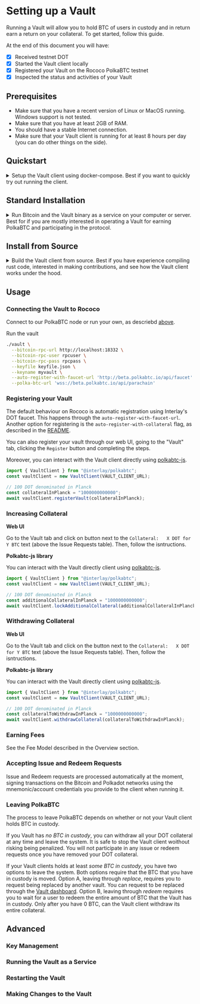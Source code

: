 # Setting up a Vault

Running a Vault will allow you to hold BTC of users in custody and in return earn a return on your collateral.
To get started, follow this guide.

At the end of this document you will have:

- [x] Received testnet DOT
- [x] Started the Vault client locally
- [x] Registered your Vault on the Rococo PolkaBTC testnet
- [x] Inspected the status and activities of your Vault

## Prerequisites

- Make sure that you have a recent version of Linux or MacOS running. Windows support is not tested.
- Make sure that you have at least 2GB of RAM.
- You should have a stable Internet connection.
- Make sure that your Vault client is running for at least 8 hours per day (you can do other things on the side).


## Quickstart

<details>
<summary>
Setup the Vault client using docker-compose. Best if you want to quickly try out running the client.
</summary>


### 1. Download the docker-compose file to start the Vault client and the Bitcoin node.

?> _TODO_ Add link to docker file.

```
mkdir vault && cd vault && wget https://github.com/interlay/polkabtc-clients/tree/master/vault
```
### 2. Add your Polkadot account to use with your Vault

Add a `keyfile.json` file into that folder that contains the mnemonic of the account you want to use for the vault, e.g.:

```json
{
    "myvault": "car timber smoke zone west involve board success norm inherit door road"
}
```

### 3. Start the Vault client


You can run the entire Vault client and the Bitcoin node with the following command:

```sh
docker-compose up
```
</details>

## Standard Installation

<details>
<summary>
Run Bitcoin and the Vault binary as a service on your computer or server. Best for if you are mostly interested in operating a Vault for earning PolkaBTC and participating in the protocol.
</summary>

### 1. Install a local Bitcoin node

Download and install the Bitcoin Core full-node: [https://bitcoin.org/en/full-node](https://bitcoin.org/en/full-node#what-is-a-full-node)

### 2. Start the Bitcoin testnet node

Since the vault does not require a Bitcoin node with all the data and to reduce hardware requirements, you can start Bitcoin with the following [optimizations](https://bitcoin.org/en/full-node#what-is-a-full-node):

```sh
bitcoind -testnet -server -prune=550 -par=1 -maxuploadtarget=200 -blocksonly -rpcuser=rpcuser -rpcpassword=rpcpassword
```

### 3. Install the Vault client

Create a folder for your vault and enter it:

```sh
mkdir vault && cd vault
```

?> _TODO_ Add the link to the binary
Download the vault binary:

```sh
wget https://gitlab.com/interlay/polkabtc-clients/-/jobs/976061249/artifacts/raw/binaries/vault
```

Make the binary executable:

```sh
chmod +x vault
```

### 4. Add your Polkadot account to use with your Vault

Add a `keyfile.json` file into that folder that contains the mnemonic of the account you want to use for the vault, e.g.:

```json
{
    "myvault": "car timber smoke zone west involve board success norm inherit door road"
}
```

### 5. Start the Vault client

To start the client, you can connect to our parachain full node or run your own.

**Run your own PolkaBTC node**
```ssh
docker run --network host registry.gitlab.com/interlay/btc-parachain:dev-rococo-c33ca08b btc-parachain-parachain --wasm-execution compiled --parachain-id 21 --chain staging --port 40337 --ws-port 9948 --bootnodes /ip4/64.225.82.241/tcp/30335/p2p/12D3KooWGMxvH5Bnmzq2LQFpdYSwe1GkqvwfrnLjhjwxmyEG1Fuk --unsafe-rpc-external --unsafe-ws-external -- --execution wasm --chain rococo --port 30337
```

Start the Vault:

```sh
./vault \
  --bitcoin-rpc-url http://localhost:18332 \
  --bitcoin-rpc-user rpcuser \
  --bitcoin-rpc-pass rpcpass \
  --keyfile keyfile.json \
  --keyname myvault \
  --auto-register-with-faucet-url 'http://beta.polkabtc.io/api/faucet' \
  --polka-btc-url 'ws://0.0.0.0:9948'
```

**Connect to our PolkaBTC node**

Start the Vault:

```sh
./vault \
  --bitcoin-rpc-url http://localhost:18332 \
  --bitcoin-rpc-user rpcuser \
  --bitcoin-rpc-pass rpcpass \
  --keyfile keyfile.json \
  --keyname myvault \
  --auto-register-with-faucet-url 'http://beta.polkabtc.io/api/faucet' \
  --polka-btc-url 'wss://beta.polkabtc.io/api/parachain'
```
</details>

## Install from Source

<details>
<summary>
Build the Vault client from source. Best if you have experience compiling rust code, interested in making contributions, and see how the Vault client works under the hood.
</summary>

### Follow the instructions in the README

Go to the Vault client [README](https://github.com/interlay/polkabtc-clients/tree/master/vault).
</details>

## Usage

### Connecting the Vault to Rococo
Connect to our PolkaBTC node or run your own, as descriebd [above](#_5-start-the-vault-client).

Run the vault

```sh
./vault \
  --bitcoin-rpc-url http://localhost:18332 \
  --bitcoin-rpc-user rpcuser \
  --bitcoin-rpc-pass rpcpass \
  --keyfile keyfile.json \
  --keyname myvault \
  --auto-register-with-faucet-url 'http://beta.polkabtc.io/api/faucet' \
  --polka-btc-url 'wss://beta.polkabtc.io/api/parachain'
```

### Registering your Vault
The default behaviour on Rococo is automatic registration using Interlay's DOT faucet. This happens through the `auto-register-with-faucet-url`. Another option for registering is the `auto-register-with-collateral` flag, as described in the [README](https://github.com/interlay/polkabtc-clients/tree/master/vault).

You can also register your vault through our web UI, going to the "Vault" tab, clicking the `Register` button and completing the steps.

Moreover, you can interact with the Vault client directly using [polkabtc-js](https://github.com/interlay/polkabtc-js).
```js
import { VaultClient } from "@interlay/polkabtc";
const vaultClient = new VaultClient(VAULT_CLIENT_URL);

// 100 DOT denominated in Planck
const collateralInPlanck = "1000000000000";
await vaultClient.registerVault(collateralInPlanck);
```
### Increasing Collateral
**Web UI**

Go to the Vault tab and click on button next to the `Collateral:   X DOT for Y BTC` text (above the Issue Requests table). Then, follow the isntructions.

**Polkabtc-js library**

You can interact with the Vault directly client using [polkabtc-js](https://github.com/interlay/polkabtc-js).
```js
import { VaultClient } from "@interlay/polkabtc";
const vaultClient = new VaultClient(VAULT_CLIENT_URL);

// 100 DOT denominated in Planck
const additionalCollateralInPlanck = "1000000000000";
await vaultClient.lockAdditionalCollateral(additionalCollateralInPlanck);
```
### Withdrawing Collateral
**Web UI**

Go to the Vault tab and click on the button next to the `Collateral:   X DOT for Y BTC` text (above the Issue Requests table). Then, follow the isntructions.

**Polkabtc-js library**

You can interact with the Vault directly client using [polkabtc-js](https://github.com/interlay/polkabtc-js).
```js
import { VaultClient } from "@interlay/polkabtc";
const vaultClient = new VaultClient(VAULT_CLIENT_URL);

// 100 DOT denominated in Planck
const collateralToWithdrawInPlanck = "1000000000000";
await vaultClient.withdrawCollateral(collateralToWithdrawInPlanck);
```

### Earning Fees
See the Fee Model described in the Overview section.

### Accepting Issue and Redeem Requests
Issue and Redeem requests are processed automatically at the moment, signing transactions on the Bitcoin and Polkadot networks using the mnemonic/account credentials you provide to the client when running it.

### Leaving PolkaBTC
The process to leave PolkaBTC depends on whether or not your Vault client holds BTC in custody.

If you Vault has *no BTC in custody*, you can withdraw all your DOT collateral at any time and leave the system. It is safe to stop the Vault client woithout risking being penalized. You will not participate in any issue or redeem requests once you have removed your DOT collateral.

If your Vault clients holds at least *some BTC in custody*, you have two options to leave the system. Both options require that the BTC that you have in custody is moved. Option A, leaving through *replace*, requires you to request being replaced by another vault. You can request to be replaced through the [Vault dashboard](https://beta.polkabtc.io/vault). Option B, leaving through *redeem* requires you to wait for a user to redeem the entire amount of BTC that the Vault has in custody. Only after you have 0 BTC, can the Vault client withdraw its entire collateral.

## Advanced

### Key Management

### Running the Vault as a Service

### Restarting the Vault

### Making Changes to the Vault
